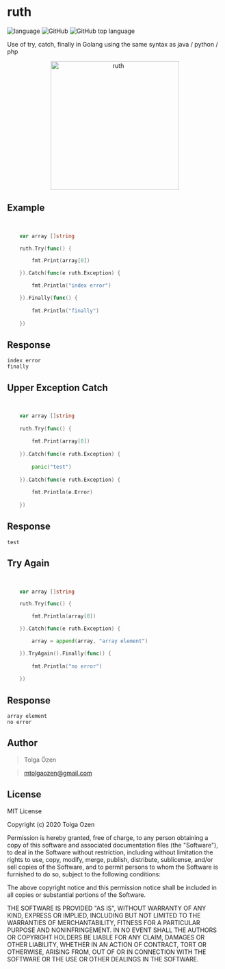 # ruth

![language](https://img.shields.io/badge/language-go-%236AD7E4.svg)
![GitHub](https://img.shields.io/github/license/tolgaOzen/serverBot.svg)
![GitHub top language](https://img.shields.io/github/languages/top/tolgaOzen/serverBot.svg)


Use of try, catch, finally in Golang using the same syntax as java / python / php

<p align="center">
<img src="https://user-images.githubusercontent.com/39353278/72227565-313f4380-35af-11ea-8fc6-c33a5945b867.png" alt="ruth" width="300">
</p>

## Example


```go

  
	var array []string

	ruth.Try(func() {

		fmt.Print(array[0])

	}).Catch(func(e ruth.Exception) {

		fmt.Println("index error")

	}).Finally(func() {
		
		fmt.Println("finally")
		
	})


```

## Response
```
index error
finally
```

## Upper Exception Catch

```go

  
	var array []string
    
    ruth.Try(func() {
    
    	fmt.Print(array[0])
    
    }).Catch(func(e ruth.Exception) {
    
    	panic("test")
    
    }).Catch(func(e ruth.Exception) {
    		
    	fmt.Println(e.Error)
    
    })


```
## Response
```
test
```


## Try Again

```go

  
	var array []string

	ruth.Try(func() {

		fmt.Println(array[0])

	}).Catch(func(e ruth.Exception) {

		array = append(array, "array element")

	}).TryAgain().Finally(func() {
		
		fmt.Println("no error")
		
	})


```
## Response
```
array element
no error
```



## Author

>Tolga Özen

>mtolgaozen@gmail.com


## License

MIT License

Copyright (c) 2020 Tolga Ozen

Permission is hereby granted, free of charge, to any person obtaining a copy
of this software and associated documentation files (the "Software"), to deal
in the Software without restriction, including without limitation the rights
to use, copy, modify, merge, publish, distribute, sublicense, and/or sell
copies of the Software, and to permit persons to whom the Software is
furnished to do so, subject to the following conditions:

The above copyright notice and this permission notice shall be included in all
copies or substantial portions of the Software.

THE SOFTWARE IS PROVIDED "AS IS", WITHOUT WARRANTY OF ANY KIND, EXPRESS OR
IMPLIED, INCLUDING BUT NOT LIMITED TO THE WARRANTIES OF MERCHANTABILITY,
FITNESS FOR A PARTICULAR PURPOSE AND NONINFRINGEMENT. IN NO EVENT SHALL THE
AUTHORS OR COPYRIGHT HOLDERS BE LIABLE FOR ANY CLAIM, DAMAGES OR OTHER
LIABILITY, WHETHER IN AN ACTION OF CONTRACT, TORT OR OTHERWISE, ARISING FROM,
OUT OF OR IN CONNECTION WITH THE SOFTWARE OR THE USE OR OTHER DEALINGS IN THE
SOFTWARE.